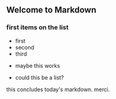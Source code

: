## Welcome to Markdown
### first items on the list
* first
* second
* third

+ maybe this works
- could this be a list?

this concludes today's markdown.
merci.
